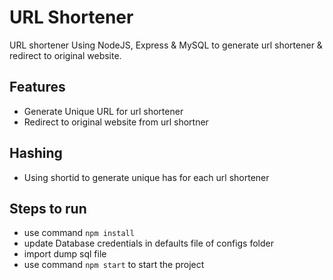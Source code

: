 # URL Shortener
URL shortener Using NodeJS, Express & MySQL to generate url shortener & redirect to original website.

## Features
- Generate Unique URL for url shortener
- Redirect to original website from url shortner

## Hashing
- Using shortid to generate unique has for each url shortener


## Steps to run
- use command `npm install`
- update Database credentials in defaults file of configs folder
- import dump sql file
- use command `npm start` to start the project




